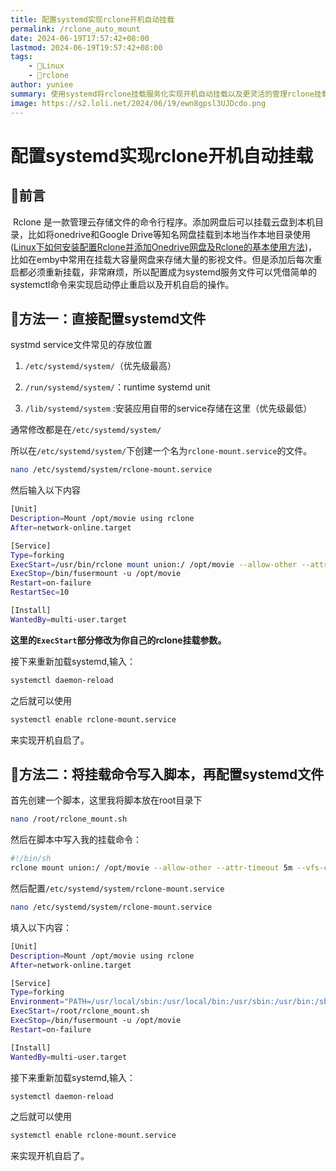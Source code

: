 ```yaml
---
title: 配置systemd实现rclone开机自动挂载
permalink: /rclone_auto_mount
date: 2024-06-19T17:57:42+08:00
lastmod: 2024-06-19T19:57:42+08:00
tags: 
    - 🐘Linux
    - 📁rclone
author: yuniee
summary: 使用systemd将rclone挂载服务化实现开机自动挂载以及更灵活的管理rclone挂载。
image: https://s2.loli.net/2024/06/19/ewn8gpsl3UJDcdo.png
---
```


# 配置systemd实现rclone开机自动挂载

## 🫎前言

​    Rclone 是一款管理云存储文件的命令行程序。添加网盘后可以挂载云盘到本机目录，比如将onedrive和Google Drive等知名网盘挂载到本地当作本地目录使用([Linux下如何安装配置Rclone并添加Onedrive网盘及Rclone的基本使用方法](https://www.yunieebk.com/2023/08/22/linux%E4%B8%8B%E5%A6%82%E4%BD%95%E5%AE%89%E8%A3%85%E9%85%8D%E7%BD%AErclone%E5%B9%B6%E6%B7%BB%E5%8A%A0onedrive%E7%BD%91%E7%9B%98%E5%8F%8Arclone%E7%9A%84%E5%9F%BA%E6%9C%AC%E4%BD%BF%E7%94%A8%E6%96%B9%E6%B3%95/))，比如在emby中常用在挂载大容量网盘来存储大量的影视文件。但是添加后每次重启都必须重新挂载，非常麻烦，所以配置成为systemd服务文件可以凭借简单的systemctl命令来实现启动停止重启以及开机自启的操作。

## 🦏方法一：直接配置systemd文件

systmd service文件常见的存放位置

1. `/etc/systemd/system/`（优先级最高）
2. `/run/systemd/system/`：runtime systemd unit

3. `/lib/systemd/system` :安装应用自带的service存储在这里（优先级最低）

通常修改都是在`/etc/systemd/system/`

所以在`/etc/systemd/system/`下创建一个名为`rclone-mount.service`的文件。

```bash
nano /etc/systemd/system/rclone-mount.service
```

然后输入以下内容

```bash
[Unit]
Description=Mount /opt/movie using rclone
After=network-online.target

[Service]
Type=forking
ExecStart=/usr/bin/rclone mount union:/ /opt/movie --allow-other --attr-timeout 5m --vfs-cache-mode full --vfs-cache-max-age 3h --vfs-cache-max-size 25G --vfs-read-chunk-size-limit 100M --buffer-size 256M --daemon
ExecStop=/bin/fusermount -u /opt/movie
Restart=on-failure
RestartSec=10

[Install]
WantedBy=multi-user.target
```

**这里的`ExecStart`部分修改为你自己的rclone挂载参数。**

接下来重新加载systemd,输入：

```bash
systemctl daemon-reload
```

之后就可以使用

```bash
systemctl enable rclone-mount.service
```

来实现开机自启了。

## 🐐方法二：将挂载命令写入脚本，再配置systemd文件

首先创建一个脚本，这里我将脚本放在root目录下

```bash
nano /root/rclone_mount.sh
```

然后在脚本中写入我的挂载命令：

```bash
#!/bin/sh
rclone mount union:/ /opt/movie --allow-other --attr-timeout 5m --vfs-cache-mode full --vfs-cache-max-age 3h --vfs-cache-max-size 25G --vfs-read-chunk-size-limit 100M --buffer-size 256M --daemon
```

然后配置`/etc/systemd/system/rclone-mount.service`

```bash
nano /etc/systemd/system/rclone-mount.service
```

填入以下内容：

```bash
[Unit]
Description=Mount /opt/movie using rclone
After=network-online.target

[Service]
Type=forking
Environment="PATH=/usr/local/sbin:/usr/local/bin:/usr/sbin:/usr/bin:/sbin:/bin"
ExecStart=/root/rclone_mount.sh
ExecStop=/bin/fusermount -u /opt/movie
Restart=on-failure

[Install]
WantedBy=multi-user.target
```

接下来重新加载systemd,输入：

```bash
systemctl daemon-reload
```

之后就可以使用

```bash
systemctl enable rclone-mount.service
```

来实现开机自启了。